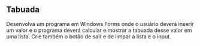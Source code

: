 ## Tabuada

Desenvolva um programa em Windows Forms onde o usuário deverá inserir um valor e o programa deverá calcular e mostrar a tabuada desse valor em uma lista. Crie também o botão de sair e de limpar a lista e o input.
